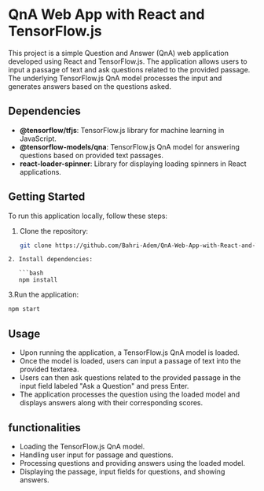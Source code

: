 # QnA Web App with React and TensorFlow.js

This project is a simple Question and Answer (QnA) web application developed using React and TensorFlow.js. The application allows users to input a passage of text and ask questions related to the provided passage. The underlying TensorFlow.js QnA model processes the input and generates answers based on the questions asked.

## Dependencies

- **@tensorflow/tfjs**: TensorFlow.js library for machine learning in JavaScript.
- **@tensorflow-models/qna**: TensorFlow.js QnA model for answering questions based on provided text passages.
- **react-loader-spinner**: Library for displaying loading spinners in React applications.

## Getting Started

To run this application locally, follow these steps:

1. Clone the repository:

   ```bash
   git clone https://github.com/Bahri-Adem/QnA-Web-App-with-React-and-TensorflowJS.git
```
2. Install dependencies:

   ```bash
   npm install
```
3.Run the application:

   ```bash
   npm start
```

## Usage

- Upon running the application, a TensorFlow.js QnA model is loaded.
- Once the model is loaded, users can input a passage of text into the provided textarea.
- Users can then ask questions related to the provided passage in the input field labeled "Ask a Question" and press Enter.
- The application processes the question using the loaded model and displays answers along with their corresponding scores.

## functionalities

- Loading the TensorFlow.js QnA model.
- Handling user input for passage and questions.
- Processing questions and providing answers using the loaded model.
- Displaying the passage, input fields for questions, and showing answers.

